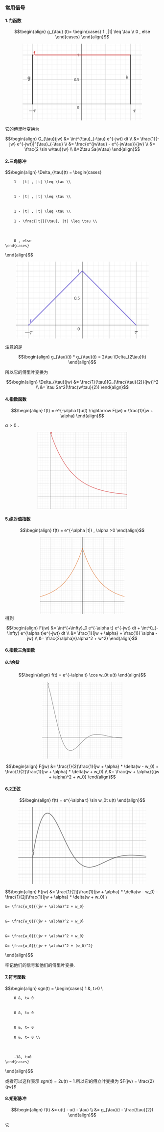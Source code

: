 ### 常用信号
#### 1.门函数

$$\begin{align}
    g_{\tau} (t)= \begin{cases}
        1 , |t| \leq \tau \\
        0 , else
    \end{cases} 
\end{align}$$

<center>
<img src = "./image/1.png" height = 250 width>
</center>

它的傅里叶变换为

$$\begin{align}
    G_{\tau}(jw) &= \int^{\tau}_{-\tau} e^{-jwt} dt \\
    &= \frac{1}{-jw} e^{-jwt}|^{\tau}_{-\tau} \\
    &= \frac{e^{jw\tau} - e^{-jw\tau}}{jw} \\
    &= \frac{2 \sin w\tau}{w} \\
    &=2\tau Sa(w\tau)
\end{align}$$

#### 2.三角脉冲

$$\begin{align}
    \Delta_{\tau}(t) = \begin{cases}

        1 - |t| , |t| \leq \tau \\


        1 - |t| , |t| \leq \tau \\


        1 - |t| , |t| \leq \tau \\

        1 - \frac{|t|}{\tau}, |t| \leq \tau \\



        0 , else
    \end{cases}
\end{align}$$

<center>
<img src = "./image/2.png" height = 250 width>
</center>


注意的是

$$\begin{align}
    g_{\tau}(t) * g_{\tau}(t) = 2\tau \Delta_{2\tau}(t)
\end{align}$$

所以它的傅里叶变换为

$$\begin{align}
    \Delta_{\tau}(jw) &= \frac{1}{\tau}[G_{\frac{\tau}{2}}(jw)]^2 \\
    &= \tau Sa^2(\frac{w\tau}{2})
\end{align}$$

#### 4.指数函数

$$\begin{align}
    f(t) = e^{-\alpha t}u(t) \rightarrow F(jw) = \frac{1}{jw + \alpha} 
\end{align}$$

$\alpha >0$ .
<center>
<img src = "./image/3.png" height = 250 width>
</center>



#### 5.绝对值指数

$$\begin{align}
    f(t) = e^{-\alpha |t|} , \alpha >0
\end{align}$$

<center>
<img src = "./image/4.png" height = 250 width>
</center>
得到


$$\begin{align}
    F(jw) &= \int^{+\infty}_0 e^{-\alpha t} e^{-jwt} dt + \int^0_{-\infty} e^{\alpha t}e^{-jwt} dt \\
    &= \frac{1}{jw + \alpha} + \frac{1}{ \alpha - jw} \\
    &= \frac{2\alpha}{\alpha^2 + w^2}
\end{align}$$

#### 6.指数三角函数
##### 6.1余弦

$$\begin{align}
    f(t) = e^{-\alpha t} \cos w_0t u(t)
\end{align}$$

<center>
<img src = "./image/5.png" height = 250 width>
</center>


$$\begin{align}
    F(jw) &= \frac{1}{2}\frac{1}{jw + \alpha} *  \delta(w - w_0) + \frac{1}{2}\frac{1}{jw + \alpha} * \delta(w + w_0) \\
    &= \frac{jw + \alpha}{(jw + \alpha)^2 + w_0}
\end{align}$$

#### 6.2正弦

$$\begin{align}
    f(t) = e^{-\alpha t} \sin w_0t u(t)
\end{align}$$

<center>
<img src = "./image/6.png" height = 250 width>
</center>



$$\begin{align}
    F(jw) &= \frac{1}{2j}\frac{1}{jw + \alpha} *  \delta(w - w_0) - \frac{1}{2j}\frac{1}{jw + \alpha} * \delta(w + w_0) \\

    &= \frac{w_0}{(jw + \alpha)^2 + w_0}


    &= \frac{w_0}{(jw + \alpha)^2 + w_0}


    &= \frac{w_0}{(jw + \alpha)^2 + w_0}

    &= \frac{w_0}{(jw + \alpha)^2 + (w_0)^2}



\end{align}$$

牢记他们的信号和他们的傅里叶变换.

#### 7.符号函数

$$\begin{align}
    sgn(t) = \begin{cases}
        1 &, t>0 \\ 

        0 &, t= 0


        0 &, t= 0


        0 &, t= 0

        0 &, t= 0 \\



        -1&, t<0
    \end{cases}
\end{align}$$

或者可以这样表示 $sgn(t) = 2u(t) - 1$.所以它的傅立叶变换为 $F(jw) = \frac{2}{jw}$


#### 8.矩形脉冲

$$\begin{align}
    f(t) &= u(t) - u(t - \tau) \\
    &= g_{\tau}(t - \frac{\tau}{2})
\end{align}$$

它